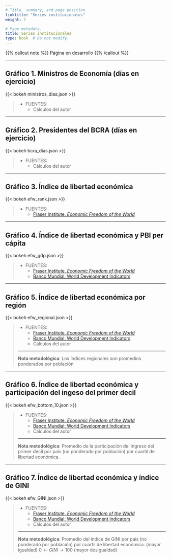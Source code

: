 ```yaml
---
# Title, summary, and page position.
linktitle: "Series institucionales"
weight: 7

# Page metadata.
title: Series institucionales
type: book  # Do not modify.
---
```


{{% callout note %}}
Página en desarrollo
{{% /callout %}}

---

## Gráfico 1. Ministros de Economía (días en ejercicio)

{{< bokeh ministros_dias.json >}}

> * FUENTES:
>   * Cálculos del autor

---

## Gráfico 2. Presidentes del BCRA (días en ejercicio)

{{< bokeh bcra_dias.json >}}

> * FUENTES:
>   * Cálculos del autor

---

## Gráfico 3. Índice de libertad económica

{{< bokeh efw_rank.json >}}

> * FUENTES:
>   * [Fraser Institute. *Economic Freedom of the World*](https://www.fraserinstitute.org/economic-freedom/map)

---

## Gráfico 4. Índice de libertad económica y PBI per cápita

{{< bokeh efw_gdp.json >}}

> * FUENTES:
>   * [Fraser Institute. *Economic Freedom of the World*](https://www.fraserinstitute.org/economic-freedom/map)
>   * [Banco Mundial: World Development Indicators](https://datatopics.worldbank.org/world-development-indicators/)

---

## Gráfico 5. Índice de libertad económica por región

{{< bokeh efw_regional.json >}}

> * FUENTES:
>   * [Fraser Institute. *Economic Freedom of the World*](https://www.fraserinstitute.org/economic-freedom/map)
>   * [Banco Mundial: World Development Indicators](https://datatopics.worldbank.org/world-development-indicators/)
>   * Cálculos del autor
> ---
> **Nota metodológica**: Los índices regionales son promedios ponderados por población

---

## Gráfico 6. Índice de libertad económica y participación del ingeso del primer decil

{{< bokeh efw_bottom_10.json >}}

> * FUENTES:
>   * [Fraser Institute. *Economic Freedom of the World*](https://www.fraserinstitute.org/economic-freedom/map)
>   * [Banco Mundial: World Development Indicators](https://datatopics.worldbank.org/world-development-indicators/)
>   * Cálculos del autor
> ---
> **Nota metodológica**: Promedio de la participación del ingreso del primer decil por país (no ponderado por población) por cuartil de libertad económica.

---

## Gráfico 7. Índice de libertad económica y índice de GINI

{{< bokeh efw_GINI.json >}}

> * FUENTES:
>   * [Fraser Institute. *Economic Freedom of the World*](https://www.fraserinstitute.org/economic-freedom/map)
>   * [Banco Mundial: World Development Indicators](https://datatopics.worldbank.org/world-development-indicators/)
>   * Cálculos del autor
> ---
> **Nota metodológica**: Promedio del índice de GINI por país (no ponderado por población) por cuartil de libertad económica.
> $\text{(mayor igualdad) }0 \leftarrow GINI \rightarrow 100 \text{ (mayor desigualdad)}$